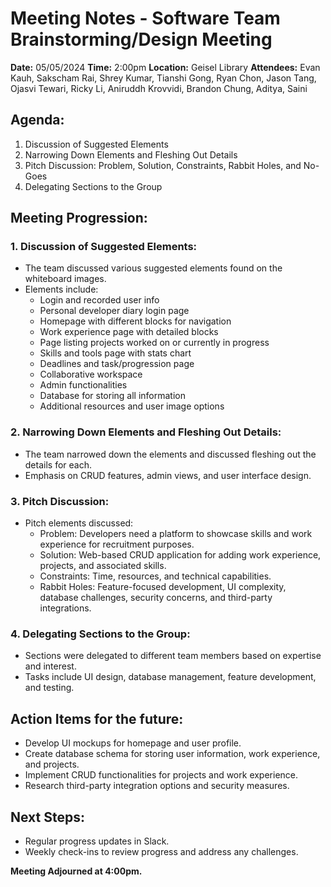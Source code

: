 # Meeting Notes - Software Team Brainstorming/Design Meeting

**Date:** 05/05/2024
**Time:** 2:00pm
**Location:** Geisel Library
**Attendees:**  Evan Kauh, Sakscham Rai, Shrey Kumar, Tianshi Gong, Ryan Chon, Jason Tang, Ojasvi Tewari, Ricky Li, Aniruddh Krovvidi, Brandon Chung, Aditya, Saini

## Agenda:
1. Discussion of Suggested Elements
2. Narrowing Down Elements and Fleshing Out Details
3. Pitch Discussion: Problem, Solution, Constraints, Rabbit Holes, and No-Goes
4. Delegating Sections to the Group

## Meeting Progression:

### 1. Discussion of Suggested Elements:
- The team discussed various suggested elements found on the whiteboard images.
- Elements include:
  - Login and recorded user info
  - Personal developer diary login page
  - Homepage with different blocks for navigation
  - Work experience page with detailed blocks
  - Page listing projects worked on or currently in progress
  - Skills and tools page with stats chart
  - Deadlines and task/progression page
  - Collaborative workspace
  - Admin functionalities
  - Database for storing all information
  - Additional resources and user image options

### 2. Narrowing Down Elements and Fleshing Out Details:
- The team narrowed down the elements and discussed fleshing out the details for each.
- Emphasis on CRUD features, admin views, and user interface design.

### 3. Pitch Discussion:
- Pitch elements discussed:
  - Problem: Developers need a platform to showcase skills and work experience for recruitment purposes.
  - Solution: Web-based CRUD application for adding work experience, projects, and associated skills.
  - Constraints: Time, resources, and technical capabilities.
  - Rabbit Holes: Feature-focused development, UI complexity, database challenges, security concerns, and third-party integrations.

### 4. Delegating Sections to the Group:
- Sections were delegated to different team members based on expertise and interest.
- Tasks include UI design, database management, feature development, and testing.

## Action Items for the future:
- Develop UI mockups for homepage and user profile.
- Create database schema for storing user information, work experience, and projects.
- Implement CRUD functionalities for projects and work experience.
- Research third-party integration options and security measures.

## Next Steps:
- Regular progress updates in Slack.
- Weekly check-ins to review progress and address any challenges.

**Meeting Adjourned at 4:00pm.**
